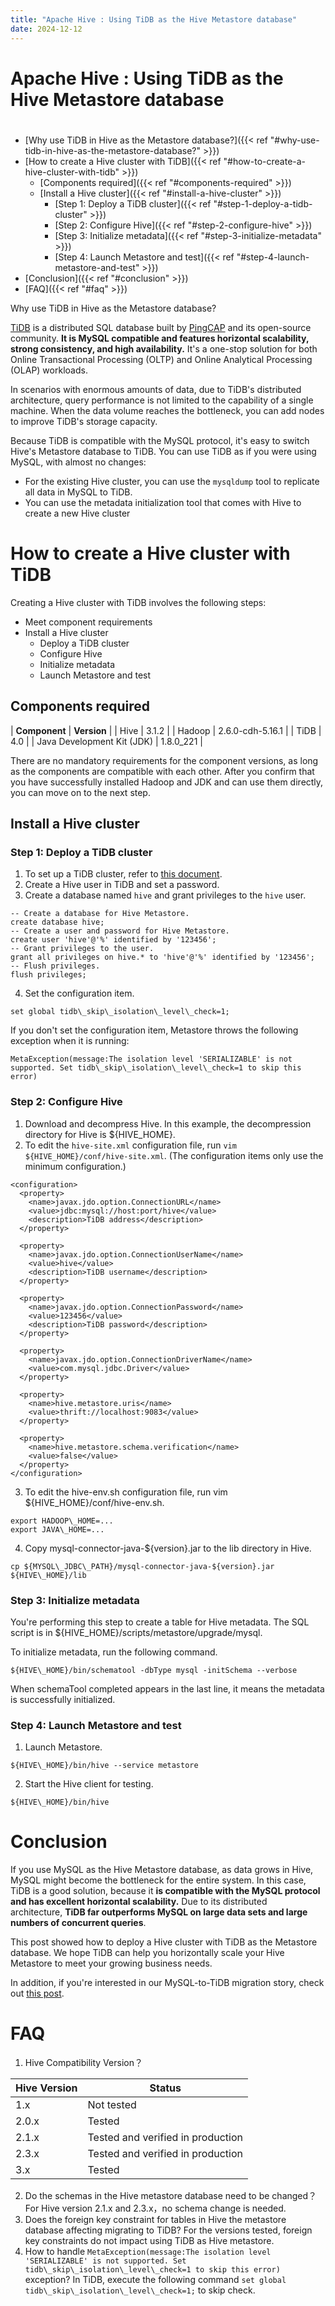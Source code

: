 ```yaml
---
title: "Apache Hive : Using TiDB as the Hive Metastore database"
date: 2024-12-12
---
```


# Apache Hive : Using TiDB as the Hive Metastore database

# 
* [Why use TiDB in Hive as the Metastore database?]({{< ref "#why-use-tidb-in-hive-as-the-metastore-database?" >}})
* [How to create a Hive cluster with TiDB]({{< ref "#how-to-create-a-hive-cluster-with-tidb" >}})
	+ [Components required]({{< ref "#components-required" >}})
	+ [Install a Hive cluster]({{< ref "#install-a-hive-cluster" >}})
		- [Step 1: Deploy a TiDB cluster]({{< ref "#step-1-deploy-a-tidb-cluster" >}})
		- [Step 2: Configure Hive]({{< ref "#step-2-configure-hive" >}})
		- [Step 3: Initialize metadata]({{< ref "#step-3-initialize-metadata" >}})
		- [Step 4: Launch Metastore and test]({{< ref "#step-4-launch-metastore-and-test" >}})
* [Conclusion]({{< ref "#conclusion" >}})
* [FAQ]({{< ref "#faq" >}})

Why use TiDB in Hive as the Metastore database?

[TiDB](https://github.com/pingcap/tidb) is a distributed SQL database built by [PingCAP](https://pingcap.com/) and its open-source community. **It is MySQL compatible and features horizontal scalability, strong consistency, and high availability.** It's a one-stop solution for both Online Transactional Processing (OLTP) and Online Analytical Processing (OLAP) workloads.

In scenarios with enormous amounts of data, due to TiDB's distributed architecture, query performance is not limited to the capability of a single machine. When the data volume reaches the bottleneck, you can add nodes to improve TiDB's storage capacity.

Because TiDB is compatible with the MySQL protocol, it's easy to switch Hive's Metastore database to TiDB. You can use TiDB as if you were using MySQL, with almost no changes:

* For the existing Hive cluster, you can use the `mysqldump` tool to replicate all data in MySQL to TiDB.
* You can use the metadata initialization tool that comes with Hive to create a new Hive cluster

# How to create a Hive cluster with TiDB

Creating a Hive cluster with TiDB involves the following steps:

* Meet component requirements
* Install a Hive cluster
	+ Deploy a TiDB cluster
	+ Configure Hive
	+ Initialize metadata
	+ Launch Metastore and test

## Components required

| **Component** | **Version** |
| Hive | 3.1.2 |
| Hadoop | 2.6.0-cdh-5.16.1 |
| TiDB | 4.0 |
| Java Development Kit (JDK) | 1.8.0\_221 |

There are no mandatory requirements for the component versions, as long as the components are compatible with each other. After you confirm that you have successfully installed Hadoop and JDK and can use them directly, you can move on to the next step.

## Install a Hive cluster

### Step 1: Deploy a TiDB cluster

1. To set up a TiDB cluster, refer to [this document](https://docs.pingcap.com/tidb/stable/production-deployment-using-tiup).
2. Create a Hive user in TiDB and set a password.
3. Create a database named `hive` and grant privileges to the `hive` user.  

```
-- Create a database for Hive Metastore.
create database hive;
-- Create a user and password for Hive Metastore.
create user 'hive'@'%' identified by '123456';
-- Grant privileges to the user.
grant all privileges on hive.* to 'hive'@'%' identified by '123456';
-- Flush privileges.
flush privileges;
```
4. Set the configuration item. 

```
set global tidb\_skip\_isolation\_level\_check=1;
```

If you don't set the configuration item, Metastore throws the following exception when it is running: 

```
MetaException(message:The isolation level 'SERIALIZABLE' is not supported. Set tidb\_skip\_isolation\_level\_check=1 to skip this error)
```

### Step 2: Configure Hive

1. Download and decompress Hive. In this example, the decompression directory for Hive is ${HIVE\_HOME}.
2. To edit the `hive-site.xml` configuration file, run `vim ${HIVE_HOME}/conf/hive-site.xml`. (The configuration items only use the minimum configuration.)

```
<configuration>
  <property>
    <name>javax.jdo.option.ConnectionURL</name>
    <value>jdbc:mysql://host:port/hive</value>
    <description>TiDB address</description>
  </property>

  <property>  
    <name>javax.jdo.option.ConnectionUserName</name>
    <value>hive</value>
    <description>TiDB username</description>
  </property>

  <property>  
    <name>javax.jdo.option.ConnectionPassword</name>
    <value>123456</value>
    <description>TiDB password</description>
  </property>

  <property>
    <name>javax.jdo.option.ConnectionDriverName</name>
    <value>com.mysql.jdbc.Driver</value>
  </property>

  <property>
    <name>hive.metastore.uris</name>
    <value>thrift://localhost:9083</value>
  </property>

  <property>
    <name>hive.metastore.schema.verification</name>
    <value>false</value>
  </property>
</configuration>
```
3. To edit the hive-env.sh configuration file, run vim ${HIVE\_HOME}/conf/hive-env.sh.

```
export HADOOP\_HOME=...
export JAVA\_HOME=...
```
4. Copy mysql-connector-java-${version}.jar to the lib directory in Hive.

```
cp ${MYSQL\_JDBC\_PATH}/mysql-connector-java-${version}.jar ${HIVE\_HOME}/lib
```

### Step 3: Initialize metadata

You're performing this step to create a table for Hive metadata. The SQL script is in ${HIVE\_HOME}/scripts/metastore/upgrade/mysql.

To initialize metadata, run the following command.

```
${HIVE\_HOME}/bin/schematool -dbType mysql -initSchema --verbose
```

When schemaTool completed appears in the last line, it means the metadata is successfully initialized.

### Step 4: Launch Metastore and test

1. Launch Metastore.

```
${HIVE\_HOME}/bin/hive --service metastore
```
2. Start the Hive client for testing.

```
${HIVE\_HOME}/bin/hive
```

# Conclusion

If you use MySQL as the Hive Metastore database, as data grows in Hive, MySQL might become the bottleneck for the entire system. In this case, TiDB is a good solution, because it **is compatible with the MySQL protocol and has excellent horizontal scalability.** Due to its distributed architecture, **TiDB far outperforms MySQL on large data sets and large numbers of concurrent queries**.

This post showed how to deploy a Hive cluster with TiDB as the Metastore database. We hope TiDB can help you horizontally scale your Hive Metastore to meet your growing business needs.

In addition, if you're interested in our MySQL-to-TiDB migration story, check out [this post](https://en.pingcap.com/case-studies/horizontally-scaling-hive-metastore-database-by-migrating-from-mysql-to-tidb).

# FAQ

1. Hive Compatibility Version？

| Hive Version | Status |
| --- | --- |
| 1.x | Not tested |
| 2.0.x | Tested |
| 2.1.x | Tested and verified in production |
| 2.3.x | Tested and verified in production |
| 3.x | Tested |
2. Do the schemas in the Hive metastore database need to be changed？For Hive version 2.1.x and 2.3.x，no schema change is needed.
3. Does the foreign key constraint for tables in Hive the metastore database affecting migrating to TiDB? For the versions tested, foreign key constraints do not impact using TiDB as Hive metastore.
4. How to handle `MetaException(message:The isolation level 'SERIALIZABLE' is not supported. Set tidb\_skip\_isolation\_level\_check=1 to skip this error) ` exception? In TiDB, execute the following command `set global tidb\_skip\_isolation\_level\_check=1;` to skip check.

 

 

